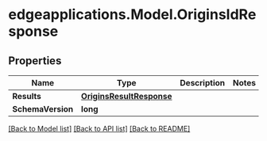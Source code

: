 # edgeapplications.Model.OriginsIdResponse

## Properties

Name | Type | Description | Notes
------------ | ------------- | ------------- | -------------
**Results** | [**OriginsResultResponse**](OriginsResultResponse.md) |  | 
**SchemaVersion** | **long** |  | 

[[Back to Model list]](../README.md#documentation-for-models) [[Back to API list]](../README.md#documentation-for-api-endpoints) [[Back to README]](../README.md)

